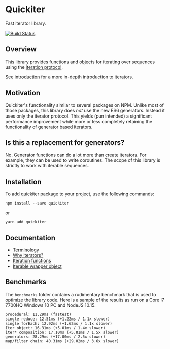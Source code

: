 # Quickiter

Fast iterator library.

[![Build Status](https://travis-ci.org/foxbunny/quickiter.svg?branch=master)](https://travis-ci.org/foxbunny/quickiter)

## Overview

This library provides functions and objects for iterating over sequences 
using the [iteration protocol](https://mzl.la/2HACVDf).

See [introduction](./docs/introduction.md) for a more in-depth introduction to
iterators.

## Motivation

Quickiter's functionality similar to several packages on NPM. Unlike most of 
those packages, this library does *not* use the new ES6 generators. Instead 
it uses only the iterator protocol. This yields (pun intended) a significant 
performance improvement while more or less completely retaining the 
functionality of generator based iterators.

## Is this a replacement for generators?

No. Generator functions can do a lot more than create iterators. For example,
they can be used to write coroutines. The scope of this library is strictly 
to work with iterable sequences.

## Installation

To add quickiter package to your project, use the following commands:

```
npm install --save quickiter
```

or

```
yarn add quickiter
```

## Documentation

- [Terminology](docs/terminology.md)
- [Why iterators?](./docs/introduction.md)
- [Iteration functions](./docs/functions.md)
- [Iterable wrapper object](./docs/iter.md)

## Benchmarks

The `benchmarks` folder contains a rudimentary benchmark that is used to 
optimize the library code. Here is a sample of the results as run on a Core 
i7 7700HQ Windows 10 PC and NodeJS 10.15.

```
procedural: 11.29ms (fastest)
single reduce: 12.51ms (+1.22ms / 1.1x slower)
single forEach: 12.92ms (+1.62ms / 1.1x slower)
Iter object: 16.31ms (+5.01ms / 1.4x slower)
iter* composition: 17.10ms (+5.81ms / 1.5x slower)
generators: 28.29ms (+17.00ms / 2.5x slower)
map/filter chain: 40.31ms (+29.02ms / 3.6x slower)
```
